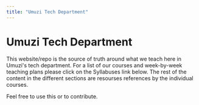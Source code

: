 ```yaml
---
title: "Umuzi Tech Department"
---
```


# Umuzi Tech Department

This website/repo is the source of truth around what we teach here in Umuzi's tech department. For a list of our courses and week-by-week teaching plans please click on the Syllabuses link below. The rest of the content in the different sections are resourses references by the individual courses.

Feel free to use this or to contribute.